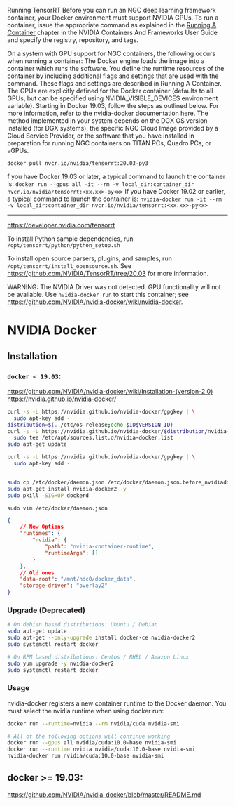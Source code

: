 Running TensorRT
Before you can run an NGC deep learning framework container, your Docker environment must support NVIDIA GPUs. To run a container, issue the appropriate command as explained in the [Running A Container](https://docs.nvidia.com/deeplearning/frameworks/user-guide/index.html#runcont) chapter in the NVIDIA Containers And Frameworks User Guide and specify the registry, repository, and tags.

On a system with GPU support for NGC containers, the following occurs when running a container:
The Docker engine loads the image into a container which runs the software.
You define the runtime resources of the container by including additional flags and settings that are used with the command. These flags and settings are described in Running A Container.
The GPUs are explicitly defined for the Docker container (defaults to all GPUs, but can be specified using NVIDIA_VISIBLE_DEVICES environment variable). Starting in Docker 19.03, follow the steps as outlined below. For more information, refer to the nvidia-docker documentation here.
The method implemented in your system depends on the DGX OS version installed (for DGX systems), the specific NGC Cloud Image provided by a Cloud Service Provider, or the software that you have installed in preparation for running NGC containers on TITAN PCs, Quadro PCs, or vGPUs.

`docker pull nvcr.io/nvidia/tensorrt:20.03-py3`

f you have Docker 19.03 or later, a typical command to launch the container is:
`docker run --gpus all -it --rm -v local_dir:container_dir nvcr.io/nvidia/tensorrt:<xx.xx>-py<x>`
If you have Docker 19.02 or earlier, a typical command to launch the container is:
`nvidia-docker run -it --rm -v local_dir:container_dir nvcr.io/nvidia/tensorrt:<xx.xx>-py<x>`


---
https://developer.nvidia.com/tensorrt

To install Python sample dependencies, run `/opt/tensorrt/python/python_setup.sh`

To install open source parsers, plugins, and samples, run `/opt/tensorrt/install_opensource.sh`. See <https://github.com/NVIDIA/TensorRT/tree/20.03> for more information.

WARNING: The NVIDIA Driver was not detected.  GPU functionality will not be available.
   Use `nvidia-docker run` to start this container; see
   <https://github.com/NVIDIA/nvidia-docker/wiki/nvidia-docker>.


# NVIDIA Docker

## Installation

### `docker < 19.03`:
<https://github.com/NVIDIA/nvidia-docker/wiki/Installation-(version-2.0)>
<https://nvidia.github.io/nvidia-docker/>

```bash
curl -s -L https://nvidia.github.io/nvidia-docker/gpgkey | \
  sudo apt-key add -
distribution=$(. /etc/os-release;echo $ID$VERSION_ID)
curl -s -L https://nvidia.github.io/nvidia-docker/$distribution/nvidia-docker.list | \
  sudo tee /etc/apt/sources.list.d/nvidia-docker.list
sudo apt-get update

curl -s -L https://nvidia.github.io/nvidia-docker/gpgkey | \
  sudo apt-key add -


sudo cp /etc/docker/daemon.json /etc/docker/daemon.json.before_nvidiadocker
sudo apt-get install nvidia-docker2 -y
sudo pkill -SIGHUP dockerd

```

`sudo vim /etc/docker/daemon.json`

```json
{
    // New Options
    "runtimes": {
        "nvidia": {
            "path": "nvidia-container-runtime",
            "runtimeArgs": []
        }
    },
    // Old ones
    "data-root": "/mnt/hdc0/docker_data",
    "storage-driver": "overlay2"
}
```

### Upgrade (Deprecated)
```sh
# On debian based distributions: Ubuntu / Debian
sudo apt-get update
sudo apt-get --only-upgrade install docker-ce nvidia-docker2
sudo systemctl restart docker

# On RPM based distributions: Centos / RHEL / Amazon Linux
sudo yum upgrade -y nvidia-docker2
sudo systemctl restart docker
```

### Usage

nvidia-docker registers a new container runtime to the Docker daemon.
You must select the nvidia runtime when using docker run:

```sh
docker run --runtime=nvidia --rm nvidia/cuda nvidia-smi

# All of the following options will continue working
docker run --gpus all nvidia/cuda:10.0-base nvidia-smi
docker run --runtime nvidia nvidia/cuda:10.0-base nvidia-smi
nvidia-docker run nvidia/cuda:10.0-base nvidia-smi
```



## docker >= 19.03:
<https://github.com/NVIDIA/nvidia-docker/blob/master/README.md>
